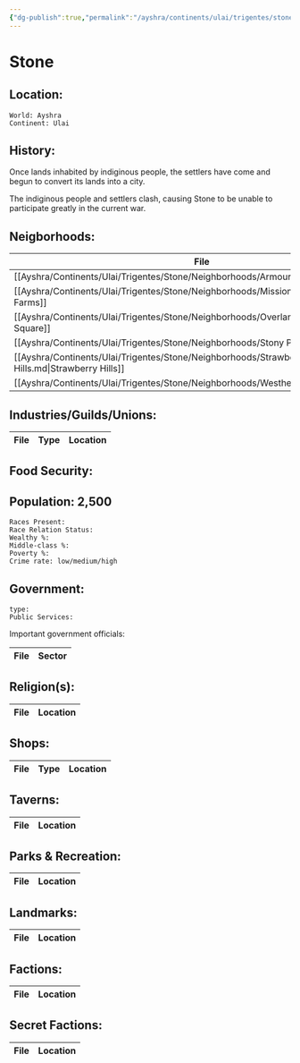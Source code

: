 ```yaml
---
{"dg-publish":true,"permalink":"/ayshra/continents/ulai/trigentes/stone/stone/","dgHomeLink":true,"dgPassFrontmatter":false}
---
```


# Stone

## Location:
	World: Ayshra
	Continent: Ulai
	

## History:
Once lands inhabited by indiginous people, the settlers have come and begun to convert its lands into a city. 

The indiginous people and settlers clash, causing Stone to be unable to participate greatly in the current war. 

## Neigborhoods:
| File                                                                                           | Type                            | Summary |
| ---------------------------------------------------------------------------------------------- | ------------------------------- | ------- |
| [[Ayshra/Continents/Ulai/Trigentes/Stone/Neighborhoods/Armourdale.md\|Armourdale]]             | industry                        | \-      |
| [[Ayshra/Continents/Ulai/Trigentes/Stone/Neighborhoods/Mission Farms.md\|Mission Farms]]       | agriculture                     | \-      |
| [[Ayshra/Continents/Ulai/Trigentes/Stone/Neighborhoods/Overland Square.md\|Overland Square]]   | residential/commercial/industry | \-      |
| [[Ayshra/Continents/Ulai/Trigentes/Stone/Neighborhoods/Stony Point.md\|Stony Point]]           | residential                     | \-      |
| [[Ayshra/Continents/Ulai/Trigentes/Stone/Neighborhoods/Strawberry Hills.md\|Strawberry Hills]] | residential/commercial          | \-      |
| [[Ayshra/Continents/Ulai/Trigentes/Stone/Neighborhoods/Westheights.md\|Westheights]]           | residential                     | \-      |


## Industries/Guilds/Unions:
| File | Type | Location |
| ---- | ---- | -------- |

## Food Security:

## Population: 2,500 

	Races Present: 
	Race Relation Status:
	Wealthy %:
	Middle-class %:
	Poverty %:
	Crime rate: low/medium/high
	

## Government:
	type:
	Public Services:

Important government officials:

| File | Sector |
| ---- | ------ |


## Religion(s):
| File | Location |
| ---- | -------- |

## Shops:
| File | Type | Location |
| ---- | ---- | -------- |

## Taverns:
| File | Location |
| ---- | -------- |

## Parks & Recreation:
| File | Location |
| ---- | -------- |

## Landmarks:
| File | Location |
| ---- | -------- |

## Factions:
| File | Location |
| ---- | -------- |

## Secret Factions:
| File | Location |
| ---- | -------- |


